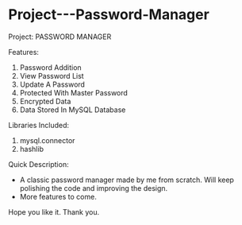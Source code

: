 # Project---Password-Manager

Project:
PASSWORD MANAGER

Features:
1. Password Addition
2. View Password List
3. Update A Password
4. Protected With Master Password
5. Encrypted Data
6. Data Stored In MySQL Database

Libraries Included:
1. mysql.connector
2. hashlib

Quick Description:
* A classic password manager made by me from scratch. Will keep polishing the code and improving the design.
* More features to come.

Hope you like it.
Thank you.
